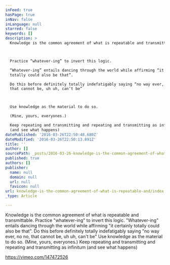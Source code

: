 ```yaml
---
inFeed: true
hasPage: true
inNav: false
inLanguage: null
starred: false
keywords: []
description: >
  Knowledge is the common agreement of what is repeatable and transmittable.



  Practice “whatever-ing” to invert this logic.

  “Whatever-ing” entails dancing through the world while affirming “it certainly
  totally could also be that”.

  Do this before definitely totally indefatigably saying “no way ever, no no,
  that cannot be, uh uh, can’t be”



  Use knowledge as the material to do so.

  (Mine, yours, everyones.)

  Keep repeating and transmitting and repeating and transmitting as infinitum
  (and see what happens)
datePublished: '2016-03-26T22:50:48.680Z'
dateModified: '2016-03-26T22:50:13.891Z'
title: ''
author: []
sourcePath: _posts/2016-03-26-knowledge-is-the-common-agreement-of-what-is-repeatable-and.md
published: true
authors: []
publisher:
  name: null
  domain: null
  url: null
  favicon: null
url: knowledge-is-the-common-agreement-of-what-is-repeatable-and/index.html
_type: Article

---
```

Knowledge is the common agreement of what is repeatable and transmittable.
Practice "whatever-ing" to invert this logic.
"Whatever-ing" entails dancing through the world while affirming "it certainly totally could also be that".
Do this before definitely totally indefatigably saying "no way ever, no no, that cannot be, uh uh, can't be"
Use knowledge as the material to do so.
(Mine, yours, everyones.)
Keep repeating and transmitting and repeating and transmitting as infinitum (and see what happens)

https://vimeo.com/147472526